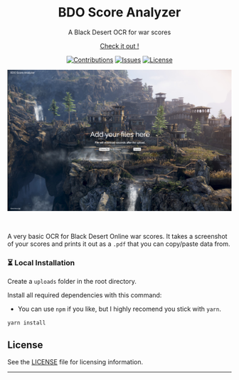 <p align="center">
</p>
<h1 align="center">BDO Score Analyzer</h1>
<p align="center">A Black Desert OCR for war scores</p>
<p align="center"><a href="http://scores.nstlopez.com">Check it out !</a></p>
<div align="center">

[![Contributions](https://img.shields.io/badge/contributions-welcome-blue?style=flat-square)](https://github.com/nsttt/BDOScoreAnalyzer/compare/) [![Issues](https://img.shields.io/github/issues/nsttt/BDOScoreAnalyzer?style=flat-square)](https://github.com/Nsttt/BDOScoreAnalyzer/issues) [![License](https://img.shields.io/github/license/nsttt/BDOScoreAnalyzer?style=flat-square)](https://github.com/Nsttt/BDOScoreAnalyzer/blob/master/LICENSE.txt)

</div>
<p align="center">
  <a href="http://scores.nstlopez.com">
    <img src="./public/og.png" alt="Screenshot of the main page." />
  </a>
</p>

<br>

A very basic OCR for Black Desert Online war scores. It takes a screenshot of your scores and prints it out as a `.pdf` that you can copy/paste data from.

### ⏳ Local Installation

Create a `uploads` folder in the root directory.

Install all required dependencies with this command:

- You can use `npm` if you like, but I highly recomend you stick with `yarn`.

```bash
yarn install
```

## License

See the [LICENSE](./LICENSE) file for licensing information.

---
